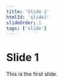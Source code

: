 ```yaml
---
title: 'Slide 1'
htmlId: 'slide1'
slideOrder: 1
tags: ['slide']
---
```


# Slide 1

This is the first slide.

